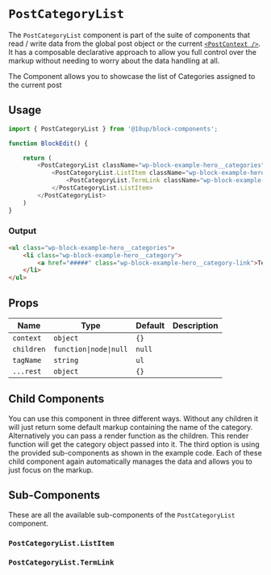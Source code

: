 # `PostCategoryList`

The `PostCategoryList` component is part of the suite of components that read / write data from the global post object or the current [`<PostContext />`](../post-context/). It has a composable declarative approach to allow you full control over the markup without needing to worry about the data handling at all.

The Component allows you to showcase the list of Categories assigned to the current post

## Usage

```js
import { PostCategoryList } from '@10up/block-components';

function BlockEdit() {

    return (
        <PostCategoryList className="wp-block-example-hero__categories">
            <PostCategoryList.ListItem className="wp-block-example-hero__category">
                <PostCategoryList.TermLink className="wp-block-example-hero__category-link" />
            </PostCategoryList.ListItem>
        </PostCategoryList>
    )
}
```

### Output

```html
<ul class="wp-block-example-hero__categories">
    <li class="wp-block-example-hero__category">
        <a href="#####" class="wp-block-example-hero__category-link">Term Name</a>
    </li>
</ul>
```

## Props

| Name       | Type              | Default  |  Description                                                   |
| ---------- | ----------------- | -------- | -------------------------------------------------------------- |
| `context` | `object` | `{}` |  |
| `children` | `function\|node\|null`  | `null` |  |
| `tagName` | `string` | `ul` |  |
| `...rest` | `object` | `{}` |  |

## Child Components

You can use this component in three different ways. Without any children it will just return some default markup containing the name of the category. Alternatively you can pass a render function as the children. This render function will get the category object passed into it. The third option is using the provided sub-components as shown in the example code. Each of these child component again automatically manages the data and allows you to just focus on the markup.

## Sub-Components

These are all the available sub-components of the `PostCategoryList` component.

### `PostCategoryList.ListItem`

### `PostCategoryList.TermLink`
